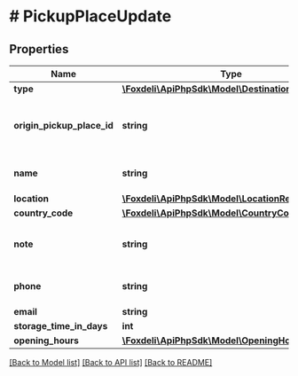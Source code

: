 # # PickupPlaceUpdate

## Properties

Name | Type | Description | Notes
------------ | ------------- | ------------- | -------------
**type** | [**\Foxdeli\ApiPhpSdk\Model\DestinationType**](DestinationType.md) |  | [optional]
**origin_pickup_place_id** | **string** | Origin-specific id of the pickup place | [optional]
**name** | **string** | Name of the pickup place | [optional]
**location** | [**\Foxdeli\ApiPhpSdk\Model\LocationRequest**](LocationRequest.md) |  | [optional]
**country_code** | [**\Foxdeli\ApiPhpSdk\Model\CountryCode**](CountryCode.md) |  | [optional]
**note** | **string** | Optional note on the pickup place | [optional]
**phone** | **string** | Pickup place phone | [optional]
**email** | **string** |  | [optional]
**storage_time_in_days** | **int** |  | [optional]
**opening_hours** | [**\Foxdeli\ApiPhpSdk\Model\OpeningHoursRequest**](OpeningHoursRequest.md) |  | [optional]

[[Back to Model list]](../../README.md#models) [[Back to API list]](../../README.md#endpoints) [[Back to README]](../../README.md)
